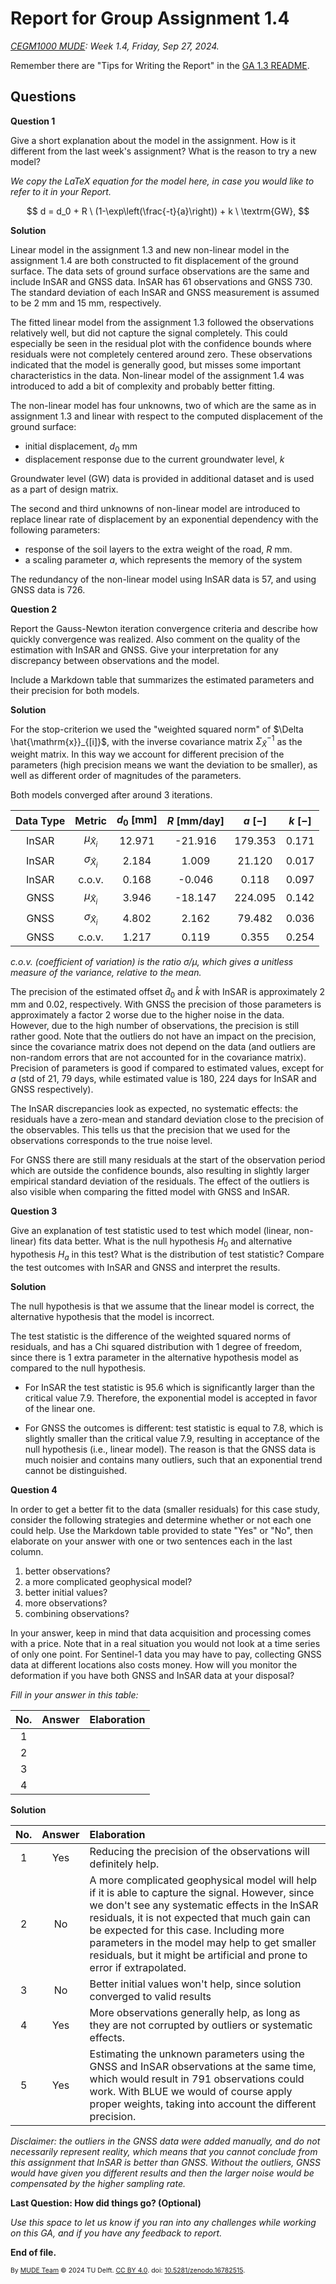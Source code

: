 # Report for Group Assignment 1.4

*[CEGM1000 MUDE](http://mude.citg.tudelft.nl/): Week 1.4, Friday, Sep 27, 2024.*

Remember there are "Tips for Writing the Report" in the [GA 1.3 README](https://mude.citg.tudelft.nl/2024/files/GA_1_3/README.html).

## Questions

**Question 1**

Give a short explanation about the model in the assignment. How is it different from the last week's assignment? What is the reason to try a new model?

_We copy the LaTeX equation for the model here, in case you would like to refer to it in your Report._

$$
d = d_0 + R \ (1-\exp\left(\frac{-t}{a}\right)) + k \ \textrm{GW},
$$

**Solution**

Linear model in the assignment 1.3 and new non-linear model in the assignment 1.4 are both constructed to fit displacement of the ground surface.
The data sets of ground surface observations are the same and include InSAR and GNSS data. InSAR has 61 observations and GNSS 730. The standard deviation of each InSAR and GNSS measurement is assumed to be 2 mm and 15 mm, respectively. 

The fitted linear model from the assignment 1.3 followed the observations relatively well, but did not capture the signal completely. This could especially be seen in the residual plot with the confidence bounds where residuals were not completely centered around zero. These observations indicated that the model is generally good, but misses some important characteristics in the data. Non-linear model of the assignment 1.4 was introduced to add a bit of complexity and probably better fitting.

The non-linear model has four unknowns, two of which are the same as in assignment 1.3 and linear with respect to the computed displacement of the ground surface:
- initial displacement, $d_0$ mm
- displacement response due to the current groundwater level, $k$ 

Groundwater level (GW) data is provided in additional dataset and is used as a part of design matrix.

The second and third unknowns of non-linear model are introduced to replace linear rate of displacement by an exponential dependency with the following parameters:
- response of the soil layers to the extra weight of the road, $R$ mm. 
- a scaling parameter $a$, which represents the memory of the system

The redundancy of the non-linear model using InSAR data is 57, and using GNSS data is 726.

**Question 2**

Report the Gauss-Newton iteration convergence criteria and describe how quickly convergence was realized. Also comment on the quality of the estimation with InSAR and GNSS. Give your interpretation for any discrepancy between observations and the model.

Include a Markdown table that summarizes the estimated parameters and their precision for both models.

**Solution**

For the stop-criterion we used the "weighted squared norm" of $\Delta \hat{\mathrm{x}}_{[i]}$, with the inverse covariance matrix $\Sigma_{\hat{X}}^{-1}$ as the weight matrix. In this way we account for different precision of the parameters (high precision means we want the deviation to be smaller), as well as different order of magnitudes of the parameters.

Both models converged after around 3 iterations. 

| Data Type | Metric | $d_0$ [mm] | $R$ [mm/day] | $a$ [$-$] | $k$ [$-$] |
| :-------: | :----: | :--------: | :----------: | :-------: | :-------: |
|   InSAR   |  $\mu_{\hat{X}_i}$   | 12.971 | -21.916 | 179.353 | 0.171 |
|   InSAR   | $\sigma_{\hat{X}_i}$ | 2.184 | 1.009 | 21.120 | 0.017 |
|   InSAR   |        c.o.v.        | 0.168 | -0.046 | 0.118 | 0.097 |
|   GNSS    |  $\mu_{\hat{X}_i}$   | 3.946 | -18.147 | 224.095 | 0.142 |
|   GNSS    | $\sigma_{\hat{X}_i}$ | 4.802 | 2.162 | 79.482 | 0.036 |
|   GNSS    |        c.o.v.        | 1.217 | 0.119 | 0.355 | 0.254 |

_c.o.v. (coefficient of variation) is the ratio $\sigma/\mu$, which gives a unitless measure of the variance, relative to the mean._

The precision of the estimated offset $\hat{d}_0$ and $\hat{k}$ with InSAR is approximately 2 mm and 0.02, respectively. With GNSS the precision of those parameters is approximately a factor 2 worse due to the higher noise in the data. However, due to the high number of observations, the precision is still rather good. Note that the outliers do not have an impact on the precision, since the covariance matrix does not depend on the data (and outliers are non-random errors that are not accounted for in the covariance matrix). Precision of parameters is good if compared to estimated values, except for $a$ (std of 21, 79 days, while estimated value is 180, 224 days for InSAR and GNSS respectively). 

The InSAR discrepancies look as expected, no systematic effects: the residuals have a zero-mean and standard deviation close to the precision of the observables. This tells us that the precision that we used for the observations corresponds to the true noise level. 
    
For GNSS there are still many residuals at the start of the observation period which are outside the confidence bounds, also resulting in slightly larger empirical standard deviation of the residuals. The effect of the outliers is also visible when comparing the fitted model with GNSS and InSAR.

**Question 3**

Give an explanation of test statistic used to test which model (linear, non-linear) fits data better. What is the null hypothesis $H_0$ and alternative hypothesis $H_a$ in this test? What is the distribution of test statistic? Compare the test outcomes with InSAR and GNSS and interpret the results.

**Solution**

The null hypothesis is that we assume that the linear model is correct, the alternative hypothesis that the model is incorrect.

The test statistic is the difference of the weighted squared norms of residuals, and has a Chi squared distribution with 1 degree of freedom, since there is 1 extra parameter in the alternative hypothesis model as compared to the null hypothesis.

- For InSAR the test statistic is 95.6 which is significantly larger than the critical value 7.9. Therefore, the exponential model is accepted in favor of the linear one. 

- For GNSS the outcomes is different: test statistic is equal to 7.8, which is slightly smaller than the critical value 7.9, resulting in acceptance of the null hypothesis (i.e., linear model). The reason is that the GNSS data is much noisier and contains many outliers, such that an exponential trend cannot be distinguished.

**Question 4**

In order to get a better fit to the data (smaller residuals) for this case study, consider the following strategies and determine whether or not each one could help. Use the Markdown table provided to state "Yes" or "No", then elaborate on your answer with one or two sentences each in the last column.

1. better observations?
2. a more complicated geophysical model?
3. better initial values?
4. more observations?
5. combining observations?

In your answer, keep in mind that data acquisition and processing comes with a price. Note that in a real situation you would not look at a time series of only one point. For Sentinel-1 data you may have to pay, collecting GNSS data at different locations also costs money. How will you monitor the deformation if you have both GNSS and InSAR data at your disposal?

_Fill in your answer in this table:_

| No. | Answer | Elaboration |
| :---: | :---: | :----- |
| 1 |  |  |
| 2 |  |  |
| 3 |  |  |
| 4 |  |  |

**Solution**


| No. | Answer | Elaboration |
| :---: | :---: | :----- |
| 1 | Yes | Reducing the precision of the observations will definitely help. |
| 2 | No | A more complicated geophysical model will help if it is able to capture the signal. However, since we don't see any systematic effects in the InSAR residuals, it is not expected that much gain can be expected for this case. Including more parameters in the model may help to get smaller residuals, but it might be artificial and prone to error if extrapolated. |
| 3 | No | Better initial values won't help, since solution converged to valid results |
| 4 | Yes | More observations generally help, as long as they are not corrupted by outliers or systematic effects. |
| 5 | Yes | Estimating the unknown parameters using the GNSS and InSAR observations at the same time, which would result in 791 observations could work. With BLUE we would of course apply proper weights, taking into account the different precision. |

_Disclaimer: the outliers in the GNSS data were added manually, and do not necessarily represent reality, which means that you cannot conclude from this assignment that InSAR is better than GNSS. Without the outliers, GNSS would have given you different results and then the larger noise would be compensated by the higher sampling rate._

**Last Question: How did things go? (Optional)**

_Use this space to let us know if you ran into any challenges while working on this GA, and if you have any feedback to report._

**End of file.**

<span style="font-size: 75%">
By <a rel="MUDE" href="http://mude.citg.tudelft.nl/">MUDE Team</a> &copy; 2024 TU Delft. <a rel="license" href="http://creativecommons.org/licenses/by/4.0/">CC BY 4.0</a>. doi: <a rel="Zenodo DOI" href="https://doi.org/10.5281/zenodo.16782515">10.5281/zenodo.16782515</a>.